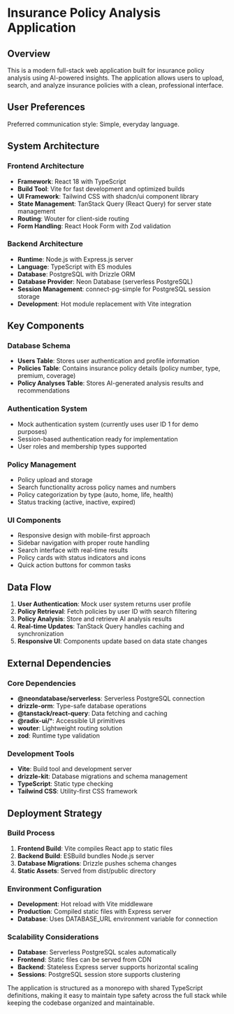 # Insurance Policy Analysis Application

## Overview

This is a modern full-stack web application built for insurance policy analysis using AI-powered insights. The application allows users to upload, search, and analyze insurance policies with a clean, professional interface.

## User Preferences

Preferred communication style: Simple, everyday language.

## System Architecture

### Frontend Architecture
- **Framework**: React 18 with TypeScript
- **Build Tool**: Vite for fast development and optimized builds
- **UI Framework**: Tailwind CSS with shadcn/ui component library
- **State Management**: TanStack Query (React Query) for server state management
- **Routing**: Wouter for client-side routing
- **Form Handling**: React Hook Form with Zod validation

### Backend Architecture
- **Runtime**: Node.js with Express.js server
- **Language**: TypeScript with ES modules
- **Database**: PostgreSQL with Drizzle ORM
- **Database Provider**: Neon Database (serverless PostgreSQL)
- **Session Management**: connect-pg-simple for PostgreSQL session storage
- **Development**: Hot module replacement with Vite integration

## Key Components

### Database Schema
- **Users Table**: Stores user authentication and profile information
- **Policies Table**: Contains insurance policy details (policy number, type, premium, coverage)
- **Policy Analyses Table**: Stores AI-generated analysis results and recommendations

### Authentication System
- Mock authentication system (currently uses user ID 1 for demo purposes)
- Session-based authentication ready for implementation
- User roles and membership types supported

### Policy Management
- Policy upload and storage
- Search functionality across policy names and numbers
- Policy categorization by type (auto, home, life, health)
- Status tracking (active, inactive, expired)

### UI Components
- Responsive design with mobile-first approach
- Sidebar navigation with proper route handling
- Search interface with real-time results
- Policy cards with status indicators and icons
- Quick action buttons for common tasks

## Data Flow

1. **User Authentication**: Mock user system returns user profile
2. **Policy Retrieval**: Fetch policies by user ID with search filtering
3. **Policy Analysis**: Store and retrieve AI analysis results
4. **Real-time Updates**: TanStack Query handles caching and synchronization
5. **Responsive UI**: Components update based on data state changes

## External Dependencies

### Core Dependencies
- **@neondatabase/serverless**: Serverless PostgreSQL connection
- **drizzle-orm**: Type-safe database operations
- **@tanstack/react-query**: Data fetching and caching
- **@radix-ui/***: Accessible UI primitives
- **wouter**: Lightweight routing solution
- **zod**: Runtime type validation

### Development Tools
- **Vite**: Build tool and development server
- **drizzle-kit**: Database migrations and schema management
- **TypeScript**: Static type checking
- **Tailwind CSS**: Utility-first CSS framework

## Deployment Strategy

### Build Process
1. **Frontend Build**: Vite compiles React app to static files
2. **Backend Build**: ESBuild bundles Node.js server
3. **Database Migrations**: Drizzle pushes schema changes
4. **Static Assets**: Served from dist/public directory

### Environment Configuration
- **Development**: Hot reload with Vite middleware
- **Production**: Compiled static files with Express server
- **Database**: Uses DATABASE_URL environment variable for connection

### Scalability Considerations
- **Database**: Serverless PostgreSQL scales automatically
- **Frontend**: Static files can be served from CDN
- **Backend**: Stateless Express server supports horizontal scaling
- **Sessions**: PostgreSQL session store supports clustering

The application is structured as a monorepo with shared TypeScript definitions, making it easy to maintain type safety across the full stack while keeping the codebase organized and maintainable.